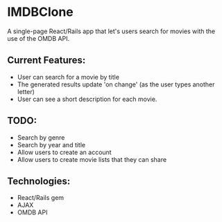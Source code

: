 # IMDBClone 

A single-page React/Rails app that let's users search for movies with the use of the OMDB API. 

## Current Features: 
- User can search for a movie by title 
- The generated results update 'on change' (as the user types another letter)
- User can see a short description for each movie. 

## TODO: 
- Search by genre 
- Search by year and title 
- Allow users to create an account 
- Allow users to create movie lists that they can share 

## Technologies: 
- React/Rails gem 
- AJAX
- OMDB API 
